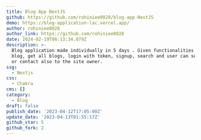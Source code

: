 ```yaml
---
title: Blog App NextJS
github: https://github.com/rohiniee0028/blog-app-NextJS
demo: https://blog-application-lac.vercel.app/
author: rohiniee0028
author_link: https://github.com/rohiniee0028
date: 2024-02-19T06:13:34.079Z
description: >-
  Blog application made individually in 5 days . Given functionalities like Post
  blog, get all blogs, login with token, signup, search and user can send mail
  or contact also to the site owner.
ssg:
  - Nextjs
css:
  - Chakra
cms: []
category:
  - Blog
draft: false
publish_date: '2023-04-12T17:05:00Z'
update_date: '2023-04-13T01:55:17Z'
github_star: 5
github_fork: 2
---
```

